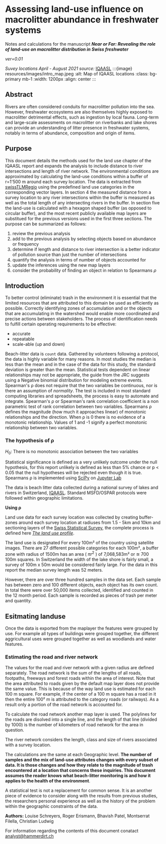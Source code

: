# Assessing land-use influence on macrolitter abundance in freshwater systems

Notes and calculations for the manuscript *__Near or Far: Revealing the role of land-use on macrolitter
distribution in Swiss freshwater__*

_ver=0.01_

_Suvey locations April - August 2021 source:_ [IQAASL](https://hammerdirt-analyst.github.io/IQAASL-End-0f-Sampling-2021/index.html)
:::{image} resources/images/intro_map.jpeg
:alt: Map of IQAASL locations
:class: bg-primary mb-1
:width: 1200px
:align: center
:::


## Abstract

Rivers are often considered conduits for macrolitter pollution into the sea. However, freshwater ecosystems are
also themselves highly exposed to macrolitter detrimental effects, such as ingestion by local fauna. Long-term and large-scale
assessments on macrolitter on riverbanks and lake shores can provide an understanding of litter presence in freshwater systems,
notably in terms of abundance, composition and origin of items.

## Purpose

This document details the methods used for the land use chapter of the IQAASL report and expands the analysis to include distance to river intersections and length of river network. The environmental conditions are approximated by calculating the land-use conditions within a buffer of r=1'500 m around each survey location. The data is extracted from [swissTLMRegio](https://www.swisstopo.admin.ch/de/geodata/landscape/tlmregio.html) using the predefined land use categories in the corresponding vector layers. In section 4 the measured distance from a survey location to any river intersections within the buffer is measured as well as the total length of any intersecting rivers in the buffer. In section five the land-use is calculated with a hexagon shaped buffer (as opposed to circular buffer), and the most recent publicly available map layers are substitued for the previous versions used in the first three sections. The purpose can be summarized as follows:

1. review the previous analysis
2. add to the previous analysis by selecting objects based on abundance or frequency
3. determine if length and distance to river intersection is a better indicator of pollution source than just the number of intersections
4. quantify the analysis in terms of number of objects accounted for
5. update the inferences using the new map layers
6. consider the probability of finding an object in relation to Spearmans $\rho$

## Introduction

To better control (eliminate) trash in the environment it is essential that the limited resources that are attributed to this domain be used as efficiently as possible. Correctly identifying zones of accumulation and or the objects that are accumulating in the watershed would enable more coordinated and precise actions between stakeholders. The process of identification needs to fulfill certain operating requirements to be effective:

* accurate
* repeatable
* scale-able (up and down)

Beach-litter data is `count` data. Gathered by volunteers following a protocol, the data is highly variable for many reasons. In most studies the median is less than the mean and in the case of the data for this study, the standard deviation is greater than the mean. Statistical tests dependent on linear relationships may not be appropriate, the guide from the JRC suggests using a Negative binomial distribution for modeling extreme events. Spearman's &rho; does not require that the two variables be continuous, nor is there an assumption of _normality_. The test is included in most standard computing libraries and spreadsheets, the process is easy to automate and integrate.  Spearman's &rho; or Spearman's rank correlation coefficient is a non parametric test of rank correlation between two variables. Spearmans &rho; defines the magnitude (how much it approaches linear) of monotonic relationships and the direction. When &rho; is 0 there is no evidence of a monotonic relationship. Values of 1 and -1 signify a perfect monotonic relationship between two variables.

### The hypothesis of &rho;

$H_{0}$: There is no monotonic association between the two variables

Statistical significance is defined as a very unlikely outcome under the null hypothesis, for this report unlikely is defined as less than 5% chance or p < 0.05 that the null hypotheses will be rejected even though it is true. Spearmans &rho; is implemented using [SciPy](https://docs.scipy.org/doc/scipy/reference/generated/scipy.stats.spearmanr.html) on [Jupyter Lab](https://jupyter.org/) 

The data is beach litter data collected during a national survey of lakes and rivers in Switzerland, [IQAASL](https://hammerdirt-analyst.github.io/IQAASL-End-0f-Sampling-2021/titlepage_de.html). Standard MSFD/OSPAR protocols were followed within geographic limitations.

__Using &rho;__

Land use data for each survey location was collected by creating buffer-zones around each survey location at radiuses from 1.5 - 5km and 10km and sectioning layers of the [Swiss Statistical Survey](https://www.bfs.admin.ch/bfs/en/home/services/geostat/swiss-federal-statistics-geodata/land-use-cover-suitability/swiss-land-use-statistics.html#geodata__content_bfs_en_home_dienstleistungen_geostat_geodaten-bundesstatistik_boden-nutzung-bedeckung-eignung_arealstatistik-schweiz_jcr_content_par_tabs), the complete process is defined here [_The land use profile_](https://hammerdirt-analyst.github.io/IQAASL-End-0f-Sampling-2021/land_use_correlation.htmlwith).

The land use is designated For every 100m² of the country using satellite images. There are 27 different possible categories for each 100m², a buffer zone with radius of 1500m  has an area ( $\pi r^{2}$ ) of 7,068,583m² or $\approxeq$ 700 100m squares. In Switzerland the width of the lake shore is fairly small, a survey of 100m x 50m would be considered fairly large. For the data in this report the median survey length was 52 meters. 

However, there are over three hundred samples in the data set. Each sample has between zero and 100 different objects, each object has its own count. In total there were over 50,000 items collected, identified and counted in the 12 month period. Each sample is recorded as pieces of trash per meter and quantity. 


## Esitmating landuse

Once the data is exported from the maplayer the features were grouped by use. For example all types of buildings were grouped together, the different aggricultural uses were grouped together as well as woodlands and water features.

### Estimating the road and river network

The values for the road and river network with a given radius are defined separately. The road network is the sum of the lengths of all roads, footpaths, freeways and forest roads within the area of interest. Note that the area attributed to roads given by the default map layer does not provide the same value. This is because of the way land use is estimated for each 100 m square. For example, if the center of a 100 m square has a road in it then the entire 100² m is attributed to the category roads (or railways). As a result only a portion of the road network is accounted for. 

To calculate the road network another map layer is used. The polylines for the roads are disolved into a single line, and the length of that line (divided by 1000) is the number of kilometers of road network for the area in question.

The river network considers the length, class and size of rivers associated with a survey location. 

The calculations are the same at each Geographic level. __The number of samples and the mix of land-use attributes changes with every subset of data. It is those changes and how they relate to the magnitude of trash encountered at a location that concerns these inquiries. This document assumes the reader knows what beach-litter monitoring is and how it applies to the health of the environment__.

A statistical test is not a replacement for common sense. It is an another piece of evidence to consider along with the results from previous studies, the researchers personal experience as well as the history of the problem within the geographic constraints of the data.

__Authors:__ Louise Schreyers, Roger Erismann, Bhavish Patel, Montserrat Filella, Christian Ludwig

For information regarding the contents of this document conatact analyst@hammerdirt.ch